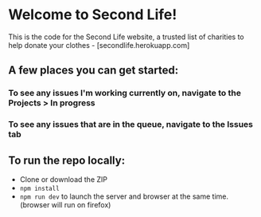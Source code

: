 # Welcome to Second Life!

This is the code for the Second Life website, a trusted list of charities to help donate your clothes - [secondlife.herokuapp.com]

## A few places you can get started:

### To see any issues I'm working currently on, navigate to the Projects > In progress

### To see any issues that are in the queue, navigate to the Issues tab

## To run the repo locally:

- Clone or download the ZIP
- `npm install`
- `npm run dev` to launch the server and browser at the same time. (browser will run on firefox)
